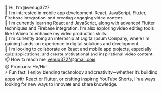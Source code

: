 👋 Hi, I’m @venug3727  
👀 I’m interested in mobile app development, React, JavaScript, Flutter, Firebase integration, and creating engaging video content.  
🌱 I’m currently learning React and JavaScript, along with advanced Flutter techniques and Firebase integration. I’m also exploring video editing tools like InVideo to enhance my video production skills.  
💼 I’m currently doing an internship at Digital Ipsum Company, where I’m gaining hands-on experience in digital solutions and development.  
💞️ I’m looking to collaborate on React and mobile app projects, especially quiz applications, and create motivational and inspirational video content.  
📫 How to reach me: venug3727@gmail.com  
😄 Pronouns: He/Him  
⚡ Fun fact: I enjoy blending technology and creativity—whether it’s building apps with React or Flutter, or crafting inspiring YouTube Shorts, I’m always looking for new ways to innovate and share knowledge.
